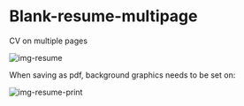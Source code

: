 # Blank-resume-multipage
 CV on multiple pages

![img-resume](https://user-images.githubusercontent.com/67165857/190888923-0c528aba-e3c5-4699-b978-2ff46c9c6921.png)

When saving as pdf, background graphics needs to be set on:


![img-resume-print](https://user-images.githubusercontent.com/67165857/190888922-3f35f185-70e1-4d2a-aca8-fd7b3752b53a.png)
